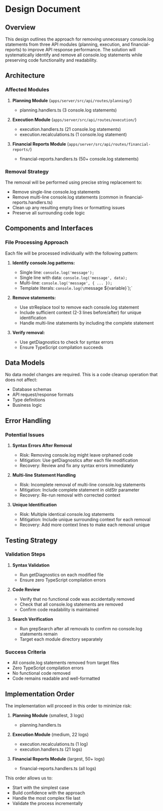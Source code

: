 # Design Document

## Overview

This design outlines the approach for removing unnecessary console.log statements from three API modules (planning, execution, and financial-reports) to improve API response performance. The solution will systematically identify and remove all console.log statements while preserving code functionality and readability.

## Architecture

### Affected Modules

1. **Planning Module** (`apps/server/src/api/routes/planning/`)
   - planning.handlers.ts (3 console.log statements)

2. **Execution Module** (`apps/server/src/api/routes/execution/`)
   - execution.handlers.ts (21 console.log statements)
   - execution.recalculations.ts (1 console.log statement)

3. **Financial Reports Module** (`apps/server/src/api/routes/financial-reports/`)
   - financial-reports.handlers.ts (50+ console.log statements)

### Removal Strategy

The removal will be performed using precise string replacement to:
- Remove single-line console.log statements
- Remove multi-line console.log statements (common in financial-reports.handlers.ts)
- Clean up any resulting empty lines or formatting issues
- Preserve all surrounding code logic

## Components and Interfaces

### File Processing Approach

Each file will be processed individually with the following pattern:

1. **Identify console.log patterns:**
   - Single line: `console.log('message');`
   - Single line with data: `console.log('message', data);`
   - Multi-line: `console.log('message', { ... });`
   - Template literals: `console.log(\`message ${variable}\`);`

2. **Remove statements:**
   - Use strReplace tool to remove each console.log statement
   - Include sufficient context (2-3 lines before/after) for unique identification
   - Handle multi-line statements by including the complete statement

3. **Verify removal:**
   - Use getDiagnostics to check for syntax errors
   - Ensure TypeScript compilation succeeds

## Data Models

No data model changes are required. This is a code cleanup operation that does not affect:
- Database schemas
- API request/response formats
- Type definitions
- Business logic

## Error Handling

### Potential Issues

1. **Syntax Errors After Removal**
   - Risk: Removing console.log might leave orphaned code
   - Mitigation: Use getDiagnostics after each file modification
   - Recovery: Review and fix any syntax errors immediately

2. **Multi-line Statement Handling**
   - Risk: Incomplete removal of multi-line console.log statements
   - Mitigation: Include complete statement in oldStr parameter
   - Recovery: Re-run removal with corrected context

3. **Unique Identification**
   - Risk: Multiple identical console.log statements
   - Mitigation: Include unique surrounding context for each removal
   - Recovery: Add more context lines to make each removal unique

## Testing Strategy

### Validation Steps

1. **Syntax Validation**
   - Run getDiagnostics on each modified file
   - Ensure zero TypeScript compilation errors

2. **Code Review**
   - Verify that no functional code was accidentally removed
   - Check that all console.log statements are removed
   - Confirm code readability is maintained

3. **Search Verification**
   - Run grepSearch after all removals to confirm no console.log statements remain
   - Target each module directory separately

### Success Criteria

- All console.log statements removed from target files
- Zero TypeScript compilation errors
- No functional code removed
- Code remains readable and well-formatted

## Implementation Order

The implementation will proceed in this order to minimize risk:

1. **Planning Module** (smallest, 3 logs)
   - planning.handlers.ts

2. **Execution Module** (medium, 22 logs)
   - execution.recalculations.ts (1 log)
   - execution.handlers.ts (21 logs)

3. **Financial Reports Module** (largest, 50+ logs)
   - financial-reports.handlers.ts (all logs)

This order allows us to:
- Start with the simplest case
- Build confidence with the approach
- Handle the most complex file last
- Validate the process incrementally
